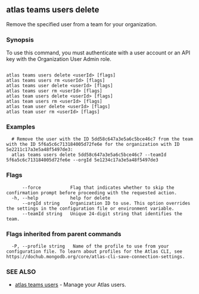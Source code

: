 ## atlas teams users delete

Remove the specified user from a team for your organization.


### Synopsis

To use this command, you must authenticate with a user account or an API key with the Organization User Admin role.



```

atlas teams users delete <userId> [flags]
atlas teams users rm <userId> [flags]
atlas teams user delete <userId> [flags]
atlas teams user rm <userId> [flags]
atlas team users delete <userId> [flags]
atlas team users rm <userId> [flags]
atlas team user delete <userId> [flags]
atlas team user rm <userId> [flags]
```

### Examples

```
  # Remove the user with the ID 5dd58c647a3e5a6c5bce46c7 from the team with the ID 5f6a5c6c713184005d72fe6e for the organization with ID 5e2211c17a3e5a48f5497de3:
  atlas teams users delete 5dd58c647a3e5a6c5bce46c7 --teamId 5f6a5c6c713184005d72fe6e --orgId 5e1234c17a3e5a48f5497de3
```


### Flags

```
      --force           Flag that indicates whether to skip the confirmation prompt before proceeding with the requested action.
  -h, --help            help for delete
      --orgId string    Organization ID to use. This option overrides the settings in the configuration file or environment variable.
      --teamId string   Unique 24-digit string that identifies the team.

```


### Flags inherited from parent commands

```
  -P, --profile string   Name of the profile to use from your configuration file. To learn about profiles for the Atlas CLI, see https://dochub.mongodb.org/core/atlas-cli-save-connection-settings.

```

### SEE ALSO


* [atlas teams users](atlas_teams_users.md)	- Manage your Atlas users.




